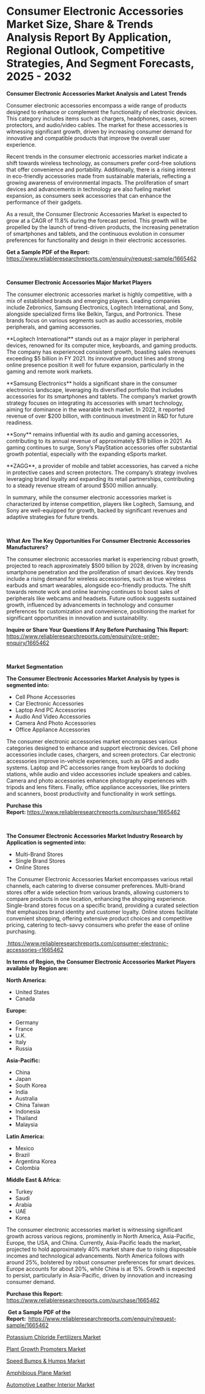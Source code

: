 <p><h1>Consumer Electronic Accessories Market Size, Share & Trends Analysis Report By Application, Regional Outlook, Competitive Strategies, And Segment Forecasts, 2025 - 2032</h1></p><p><strong>Consumer Electronic Accessories Market Analysis and Latest Trends</strong></p>
<p><p>Consumer electronic accessories encompass a wide range of products designed to enhance or complement the functionality of electronic devices. This category includes items such as chargers, headphones, cases, screen protectors, and audio/video cables. The market for these accessories is witnessing significant growth, driven by increasing consumer demand for innovative and compatible products that improve the overall user experience.</p><p>Recent trends in the consumer electronic accessories market indicate a shift towards wireless technology, as consumers prefer cord-free solutions that offer convenience and portability. Additionally, there is a rising interest in eco-friendly accessories made from sustainable materials, reflecting a growing awareness of environmental impacts. The proliferation of smart devices and advancements in technology are also fueling market expansion, as consumers seek accessories that can enhance the performance of their gadgets.</p><p>As a result, the Consumer Electronic Accessories Market is expected to grow at a CAGR of 11.8% during the forecast period. This growth will be propelled by the launch of trend-driven products, the increasing penetration of smartphones and tablets, and the continuous evolution in consumer preferences for functionality and design in their electronic accessories.</p></p>
<p><strong>Get a Sample PDF of the Report:&nbsp;</strong> <a href="https://www.reliableresearchreports.com/enquiry/request-sample/1665462?utm_campaign=2104&utm_medium=2&utm_source=Github&utm_content=ia&utm_term=06022025&utm_id=consumer-electronic-accessories">https://www.reliableresearchreports.com/enquiry/request-sample/1665462</a></p>
<p>&nbsp;</p>
<p><strong>Consumer Electronic Accessories Major Market Players</strong></p>
<p><p>The consumer electronic accessories market is highly competitive, with a mix of established brands and emerging players. Leading companies include Zebronics, Samsung Electronics, Logitech International, and Sony, alongside specialized firms like Belkin, Targus, and Portronics. These brands focus on various segments such as audio accessories, mobile peripherals, and gaming accessories.</p><p>**Logitech International** stands out as a major player in peripheral devices, renowned for its computer mice, keyboards, and gaming products. The company has experienced consistent growth, boasting sales revenues exceeding $5 billion in FY 2021. Its innovative product lines and strong online presence position it well for future expansion, particularly in the gaming and remote work markets.</p><p>**Samsung Electronics** holds a significant share in the consumer electronics landscape, leveraging its diversified portfolio that includes accessories for its smartphones and tablets. The company’s market growth strategy focuses on integrating its accessories with smart technology, aiming for dominance in the wearable tech market. In 2022, it reported revenue of over $200 billion, with continuous investment in R&D for future readiness.</p><p>**Sony** remains influential with its audio and gaming accessories, contributing to its annual revenue of approximately $78 billion in 2021. As gaming continues to surge, Sony’s PlayStation accessories offer substantial growth potential, especially with the expanding eSports market.</p><p>**ZAGG**, a provider of mobile and tablet accessories, has carved a niche in protective cases and screen protectors. The company’s strategy involves leveraging brand loyalty and expanding its retail partnerships, contributing to a steady revenue stream of around $500 million annually.</p><p>In summary, while the consumer electronic accessories market is characterized by intense competition, players like Logitech, Samsung, and Sony are well-equipped for growth, backed by significant revenues and adaptive strategies for future trends.</p></p>
<p>&nbsp;</p>
<p><strong>What Are The Key Opportunities For Consumer Electronic Accessories Manufacturers?</strong></p>
<p><p>The consumer electronic accessories market is experiencing robust growth, projected to reach approximately $500 billion by 2028, driven by increasing smartphone penetration and the proliferation of smart devices. Key trends include a rising demand for wireless accessories, such as true wireless earbuds and smart wearables, alongside eco-friendly products. The shift towards remote work and online learning continues to boost sales of peripherals like webcams and headsets. Future outlook suggests sustained growth, influenced by advancements in technology and consumer preferences for customization and convenience, positioning the market for significant opportunities in innovation and sustainability.</p></p>
<p><strong>Inquire or Share Your Questions If Any Before Purchasing This Report:</strong> <a href="https://www.reliableresearchreports.com/enquiry/pre-order-enquiry/1665462?utm_campaign=2104&utm_medium=2&utm_source=Github&utm_content=ia&utm_term=06022025&utm_id=consumer-electronic-accessories">https://www.reliableresearchreports.com/enquiry/pre-order-enquiry/1665462</a></p>
<p>&nbsp;</p>
<p><strong>Market Segmentation</strong></p>
<p><strong>The Consumer Electronic Accessories Market Analysis by types is segmented into:</strong></p>
<p><ul><li>Cell Phone Accessories</li><li>Car Electronic Accessories</li><li>Laptop And PC Accessories</li><li>Audio And Video Accessories</li><li>Camera And Photo Accessories</li><li>Office Appliance Accessories</li></ul></p>
<p><p>The consumer electronic accessories market encompasses various categories designed to enhance and support electronic devices. Cell phone accessories include cases, chargers, and screen protectors. Car electronic accessories improve in-vehicle experiences, such as GPS and audio systems. Laptop and PC accessories range from keyboards to docking stations, while audio and video accessories include speakers and cables. Camera and photo accessories enhance photography experiences with tripods and lens filters. Finally, office appliance accessories, like printers and scanners, boost productivity and functionality in work settings.</p></p>
<p><strong>Purchase this Report:&nbsp;</strong><a href="https://www.reliableresearchreports.com/purchase/1665462?utm_campaign=2104&utm_medium=2&utm_source=Github&utm_content=ia&utm_term=06022025&utm_id=consumer-electronic-accessories">https://www.reliableresearchreports.com/purchase/1665462</a></p>
<p>&nbsp;</p>
<p><strong>The Consumer Electronic Accessories Market Industry Research by Application is segmented into:</strong></p>
<p><ul><li>Multi-Brand Stores</li><li>Single Brand Stores</li><li>Online Stores</li></ul></p>
<p><p>The Consumer Electronic Accessories Market encompasses various retail channels, each catering to diverse consumer preferences. Multi-brand stores offer a wide selection from various brands, allowing customers to compare products in one location, enhancing the shopping experience. Single-brand stores focus on a specific brand, providing a curated selection that emphasizes brand identity and customer loyalty. Online stores facilitate convenient shopping, offering extensive product choices and competitive pricing, catering to tech-savvy consumers who prefer the ease of online purchasing.</p></p>
<p><a href="https://www.reliableresearchreports.com/consumer-electronic-accessories-r1665462?utm_campaign=2104&utm_medium=2&utm_source=Github&utm_content=ia&utm_term=06022025&utm_id=consumer-electronic-accessories">&nbsp;https://www.reliableresearchreports.com/consumer-electronic-accessories-r1665462</a></p>
<p><strong>In terms of Region, the Consumer Electronic Accessories Market Players available by Region are:</strong></p>
<p>
    <p> <strong> North America: </strong>
        <ul>
            <li>United States</li>
            <li>Canada</li>
        </ul>
        </p> 
    <p> <strong> Europe: </strong>
        <ul>
            <li>Germany</li>
            <li>France</li>
            <li>U.K.</li>
            <li>Italy</li>
            <li>Russia</li>
        </ul>
        </p> 
    <p> <strong> Asia-Pacific: </strong>
        <ul>
            <li>China</li>
            <li>Japan</li>
            <li>South Korea</li>
            <li>India</li>
            <li>Australia</li>
            <li>China Taiwan</li>
            <li>Indonesia</li>
            <li>Thailand</li>
            <li>Malaysia</li>
        </ul>
        </p> 
    <p> <strong> Latin America: </strong>
        <ul>
            <li>Mexico</li>
            <li>Brazil</li>
            <li>Argentina Korea</li>
            <li>Colombia</li>
        </ul>
        </p> 
    <p> <strong> Middle East & Africa: </strong>
        <ul>
            <li>Turkey</li>
            <li>Saudi</li>
            <li>Arabia</li>
            <li>UAE</li>
            <li>Korea</li>
        </ul>
    </p>
    </p>
<p><p>The consumer electronic accessories market is witnessing significant growth across various regions, prominently in North America, Asia-Pacific, Europe, the USA, and China. Currently, Asia-Pacific leads the market, projected to hold approximately 40% market share due to rising disposable incomes and technological advancements. North America follows with around 25%, bolstered by robust consumer preferences for smart devices. Europe accounts for about 20%, while China is at 15%. Growth is expected to persist, particularly in Asia-Pacific, driven by innovation and increasing consumer demand.</p></p>
<p><strong>Purchase this Report: </strong><a href="https://www.reliableresearchreports.com/purchase/1665462?utm_campaign=2104&utm_medium=2&utm_source=Github&utm_content=ia&utm_term=06022025&utm_id=consumer-electronic-accessories">https://www.reliableresearchreports.com/purchase/1665462</a></p>
<p>&nbsp;<strong>Get a Sample PDF of the Report:&nbsp;&nbsp;</strong><a href="https://www.reliableresearchreports.com/enquiry/request-sample/1665462?utm_campaign=2104&utm_medium=2&utm_source=Github&utm_content=ia&utm_term=06022025&utm_id=consumer-electronic-accessories">https://www.reliableresearchreports.com/enquiry/request-sample/1665462</a></p>
<p><strong></strong></p>
<p><p><a href="https://www.linkedin.com/pulse/global-potassium-chloride-fertilizers-market-sector2025-tuu6c?utm_campaign=2104&utm_medium=2&utm_source=Github&utm_content=ia&utm_term=06022025&utm_id=consumer-electronic-accessories">Potassium Chloride Fertilizers Market</a></p><p><a href="https://www.linkedin.com/pulse/plant-growth-promoters-market-analysis-industry-trends-xpoic?utm_campaign=2104&utm_medium=2&utm_source=Github&utm_content=ia&utm_term=06022025&utm_id=consumer-electronic-accessories">Plant Growth Promoters Market</a></p><p><a href="https://www.linkedin.com/pulse/thorough-analysis-speed-bumps-humps-market-withits-anticipated-kde8f?utm_campaign=2104&utm_medium=2&utm_source=Github&utm_content=ia&utm_term=06022025&utm_id=consumer-electronic-accessories">Speed Bumps & Humps Market</a></p><p><a href="https://www.linkedin.com/pulse/amphibious-plane-market-overview-size-valuation-projected-cagr-g4vvf?utm_campaign=2104&utm_medium=2&utm_source=Github&utm_content=ia&utm_term=06022025&utm_id=consumer-electronic-accessories">Amphibious Plane Market</a></p><p><a href="https://www.linkedin.com/pulse/exploring-automotive-leather-interior-market-projected-growth-661sf?utm_campaign=2104&utm_medium=2&utm_source=Github&utm_content=ia&utm_term=06022025&utm_id=consumer-electronic-accessories">Automotive Leather Interior Market</a></p></p>